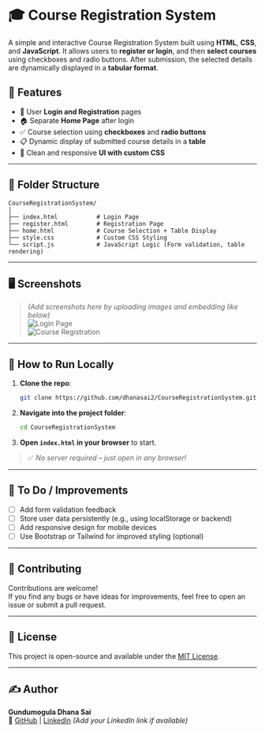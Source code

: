 
# 🎓 Course Registration System

A simple and interactive Course Registration System built using **HTML**, **CSS**, and **JavaScript**. It allows users to **register or login**, and then **select courses** using checkboxes and radio buttons. After submission, the selected details are dynamically displayed in a **tabular format**.

## 🚀 Features

- 🔐 User **Login and Registration** pages
- 🏠 Separate **Home Page** after login
- ✅ Course selection using **checkboxes** and **radio buttons**
- 📋 Dynamic display of submitted course details in a **table**
- 🎨 Clean and responsive **UI with custom CSS**

---

## 📂 Folder Structure

```plaintext
CourseRegistrationSystem/
│
├── index.html           # Login Page
├── register.html        # Registration Page
├── home.html            # Course Selection + Table Display
├── style.css            # Custom CSS Styling
└── script.js            # JavaScript Logic (Form validation, table rendering)
```

---

## 🖥️ Screenshots

> *(Add screenshots here by uploading images and embedding like below)*  
> ![Login Page](screenshots/login.png)  
> ![Course Registration](screenshots/course-selection.png)

---

## 🔧 How to Run Locally

1. **Clone the repo**:
   ```bash
   git clone https://github.com/dhanasai2/CourseRegistrationSystem.git
   ```
2. **Navigate into the project folder**:
   ```bash
   cd CourseRegistrationSystem
   ```

3. **Open `index.html` in your browser** to start.

> ✅ *No server required – just open in any browser!*

---

## 📌 To Do / Improvements

- [ ] Add form validation feedback
- [ ] Store user data persistently (e.g., using localStorage or backend)
- [ ] Add responsive design for mobile devices
- [ ] Use Bootstrap or Tailwind for improved styling (optional)

---

## 🤝 Contributing

Contributions are welcome!  
If you find any bugs or have ideas for improvements, feel free to open an issue or submit a pull request.

---

## 📄 License

This project is open-source and available under the [MIT License](LICENSE).

---

## ✍️ Author

**Gundumogula Dhana Sai**  
🔗 [GitHub](https://github.com/dhanasai2) | [LinkedIn](#) *(Add your LinkedIn link if available)*
